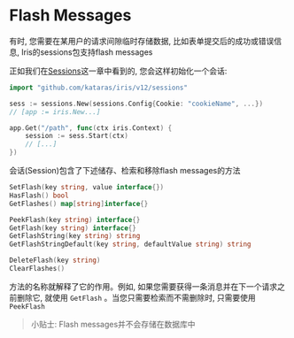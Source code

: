 # Flash Messages

有时, 您需要在某用户的请求间隙临时存储数据, 比如表单提交后的成功或错误信息, Iris的sessions包支持flash messages

正如我们在[Sessions](./Sessions/README.md)这一章中看到的, 您会这样初始化一个会话:

```go
import "github.com/kataras/iris/v12/sessions"

sess := sessions.New(sessions.Config{Cookie: "cookieName", ...})
// [app := iris.New...]

app.Get("/path", func(ctx iris.Context) {
    session := sess.Start(ctx)
    // [...]
})
```

会话(Session)包含了下述储存、检索和移除flash messages的方法

```go
SetFlash(key string, value interface{})
HasFlash() bool
GetFlashes() map[string]interface{}

PeekFlash(key string) interface{}
GetFlash(key string) interface{}
GetFlashString(key string) string
GetFlashStringDefault(key string, defaultValue string) string

DeleteFlash(key string)
ClearFlashes()
```

方法的名称就解释了它的作用。例如, 如果您需要获得一条消息并在下一个请求之前删除它, 就使用 `GetFlash` 。当您只需要检索而不需删除时, 只需要使用 `PeekFlash`

> 小贴士: Flash messages并不会存储在数据库中

